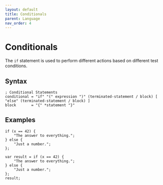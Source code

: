 ```yaml
---
layout: default
title: Conditionals
parent: Language
nav_order: 4
---
```


# Conditionals

The `if` statement is used to perform different actions based on different test conditions. 

## Syntax

```abnf
; Conditional Statements
conditional = "if" "(" expression ")" (terminated-statement / block) [ "else" (terminated-statement / block) ]
block       = "{" *statement "}"
```

## Examples

```xs
if (x == 42) {
    "The answer to everything.";
} else {
    "Just a number.";
};
```

```xs
var result = if (x == 42) {
    "The answer to everything.";
} else {
    "Just a number.";
};
result;
```